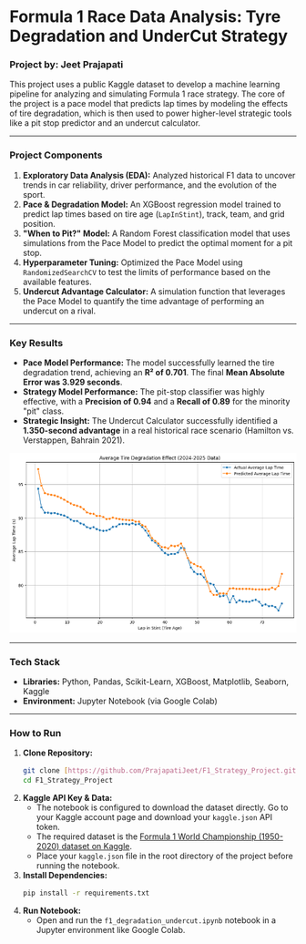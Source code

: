 # Formula 1 Race Data Analysis: Tyre Degradation and UnderCut Strategy
### **Project by: Jeet Prajapati**

This project uses a public Kaggle dataset to develop a machine learning pipeline for analyzing and simulating Formula 1 race strategy. The core of the project is a pace model that predicts lap times by modeling the effects of tire degradation, which is then used to power higher-level strategic tools like a pit stop predictor and an undercut calculator.

---

### **Project Components**
1.  **Exploratory Data Analysis (EDA):** Analyzed historical F1 data to uncover trends in car reliability, driver performance, and the evolution of the sport.
2.  **Pace & Degradation Model:** An XGBoost regression model trained to predict lap times based on tire age (`LapInStint`), track, team, and grid position.
3.  **"When to Pit?" Model:** A Random Forest classification model that uses simulations from the Pace Model to predict the optimal moment for a pit stop.
4.  **Hyperparameter Tuning:** Optimized the Pace Model using `RandomizedSearchCV` to test the limits of performance based on the available features.
5.  **Undercut Advantage Calculator:** A simulation function that leverages the Pace Model to quantify the time advantage of performing an undercut on a rival.

---

### **Key Results**
* **Pace Model Performance:** The model successfully learned the tire degradation trend, achieving an **R² of 0.701**. The final **Mean Absolute Error was 3.929 seconds**.
* **Strategy Model Performance:** The pit-stop classifier was highly effective, with a **Precision of 0.94** and a **Recall of 0.89** for the minority "pit" class.
* **Strategic Insight:** The Undercut Calculator successfully identified a **1.350-second advantage** in a real historical race scenario (Hamilton vs. Verstappen, Bahrain 2021).

![Average Tire Degradation Effect](images/degradation_plot.png)

---

### **Tech Stack**
* **Libraries:** Python, Pandas, Scikit-Learn, XGBoost, Matplotlib, Seaborn, Kaggle
* **Environment:** Jupyter Notebook (via Google Colab)

---

### **How to Run**
1.  **Clone Repository:**
    ```bash
    git clone [https://github.com/PrajapatiJeet/F1_Strategy_Project.git](https://github.com/PrajapatiJeet/F1_Strategy_Project.git)
    cd F1_Strategy_Project
    ```
2.  **Kaggle API Key & Data:**
    * The notebook is configured to download the dataset directly. Go to your Kaggle account page and download your `kaggle.json` API token.
    * The required dataset is the [Formula 1 World Championship (1950-2020) dataset on Kaggle](https://www.kaggle.com/datasets/rohanrao/formula-1-world-championship-1950-2020).
    * Place your `kaggle.json` file in the root directory of the project before running the notebook.
3.  **Install Dependencies:**
    ```bash
    pip install -r requirements.txt
    ```
4.  **Run Notebook:**
    * Open and run the `f1_degradation_undercut.ipynb` notebook in a Jupyter environment like Google Colab.
